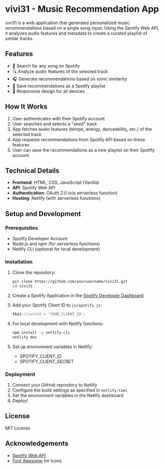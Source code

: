 # vivi31 - Music Recommendation App

vivi31 is a web application that generates personalized music recommendations based on a single song input. Using the Spotify Web API, it analyzes audio features and metadata to create a curated playlist of similar tracks.

## Features

- 🎵 Search for any song on Spotify
- 🔍 Analyze audio features of the selected track
- 🎧 Generate recommendations based on sonic similarity
- 💾 Save recommendations as a Spotify playlist
- 📱 Responsive design for all devices

## How It Works

1. User authenticates with their Spotify account
2. User searches and selects a "seed" track
3. App fetches audio features (tempo, energy, danceability, etc.) of the selected track
4. App requests recommendations from Spotify API based on these features
5. User can save the recommendations as a new playlist on their Spotify account

## Technical Details

- **Frontend**: HTML, CSS, JavaScript (Vanilla)
- **API**: Spotify Web API
- **Authentication**: OAuth 2.0 (via serverless function)
- **Hosting**: Netlify (with serverless functions)

## Setup and Development

### Prerequisites

- Spotify Developer Account
- Node.js and npm (for serverless functions)
- Netlify CLI (optional for local development)

### Installation

1. Clone the repository:
   ```bash
   git clone https://github.com/yourusername/vivi31.git
   cd vivi31
   ```

2. Create a Spotify Application in the [Spotify Developer Dashboard](https://developer.spotify.com/dashboard/)

3. Add your Spotify Client ID to `js/spotify.js`:
   ```javascript
   this.clientId = 'YOUR_CLIENT_ID';
   ```

4. For local development with Netlify functions:
   ```bash
   npm install -g netlify-cli
   netlify dev
   ```

5. Set up environment variables in Netlify:
   - SPOTIFY_CLIENT_ID
   - SPOTIFY_CLIENT_SECRET

### Deployment

1. Connect your GitHub repository to Netlify
2. Configure the build settings as specified in `netlify.toml`
3. Set the environment variables in the Netlify dashboard
4. Deploy!

## License

MIT License

## Acknowledgements

- [Spotify Web API](https://developer.spotify.com/documentation/web-api/)
- [Font Awesome](https://fontawesome.com/) for icons
